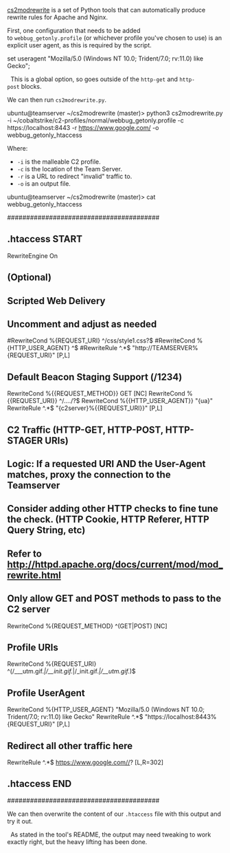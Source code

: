 [cs2modrewrite](https://github.com/threatexpress/cs2modrewrite) is a set of Python tools that can automatically produce rewrite rules for Apache and Nginx.

First, one configuration that needs to be added to `webbug_getonly.profile` (or whichever profile you've chosen to use) is an explicit user agent, as this is required by the script.

set useragent "Mozilla/5.0 (Windows NT 10.0; Trident/7.0; rv:11.0) like Gecko";

  This is a global option, so goes outside of the `http-get` and `http-post` blocks.

  

We can then run `cs2modrewrite.py`.

ubuntu@teamserver ~/cs2modrewrite (master)> python3 cs2modrewrite.py -i ~/cobaltstrike/c2-profiles/normal/webbug_getonly.profile -c https://localhost:8443 -r https://www.google.com/ -o webbug_getonly_htaccess

Where:

-   `-i` is the malleable C2 profile.
-   `-c` is the location of the Team Server.
-   `-r` is a URL to redirect "invalid" traffic to.
-   `-o` is an output file.

  

ubuntu@teamserver ~/cs2modrewrite (master)> cat webbug_getonly_htaccess 

########################################
## .htaccess START
RewriteEngine On

## (Optional)
## Scripted Web Delivery
## Uncomment and adjust as needed
#RewriteCond %{REQUEST_URI} ^/css/style1.css?$
#RewriteCond %{HTTP_USER_AGENT} ^$
#RewriteRule ^.*$ "http://TEAMSERVER%{REQUEST_URI}" [P,L]

## Default Beacon Staging Support (/1234)
RewriteCond %{{REQUEST_METHOD}} GET [NC]
RewriteCond %{{REQUEST_URI}} ^/..../?$
RewriteCond %{{HTTP_USER_AGENT}} "{ua}"
RewriteRule ^.*$ "{c2server}%{{REQUEST_URI}}" [P,L]

## C2 Traffic (HTTP-GET, HTTP-POST, HTTP-STAGER URIs)
## Logic: If a requested URI AND the User-Agent matches, proxy the connection to the Teamserver
## Consider adding other HTTP checks to fine tune the check.  (HTTP Cookie, HTTP Referer, HTTP Query String, etc)
## Refer to http://httpd.apache.org/docs/current/mod/mod_rewrite.html
## Only allow GET and POST methods to pass to the C2 server
RewriteCond %{REQUEST_METHOD} ^(GET|POST) [NC]
## Profile URIs
RewriteCond %{REQUEST_URI} ^(/___utm.gif.*|/__init.gif.*|/_init.gif.*|/__utm.gif.*)$
## Profile UserAgent
RewriteCond %{HTTP_USER_AGENT} "Mozilla/5.0 \(Windows NT 10.0; Trident/7.0; rv:11.0\) like Gecko"
RewriteRule ^.*$ "https://localhost:8443%{REQUEST_URI}" [P,L]

## Redirect all other traffic here
RewriteRule ^.*$ https://www.google.com//? [L,R=302]

## .htaccess END
########################################

  

We can then overwrite the content of our `.htaccess` file with this output and try it out.

  As stated in the tool's README, the output may need tweaking to work exactly right, but the heavy lifting has been done.
 